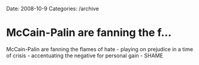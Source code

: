 Date: 2008-10-9
Categories: /archive

# McCain-Palin are fanning the f...

McCain-Palin are fanning the flames of hate - playing on prejudice in a time of crisis - accentuating the negative for personal gain - SHAME
